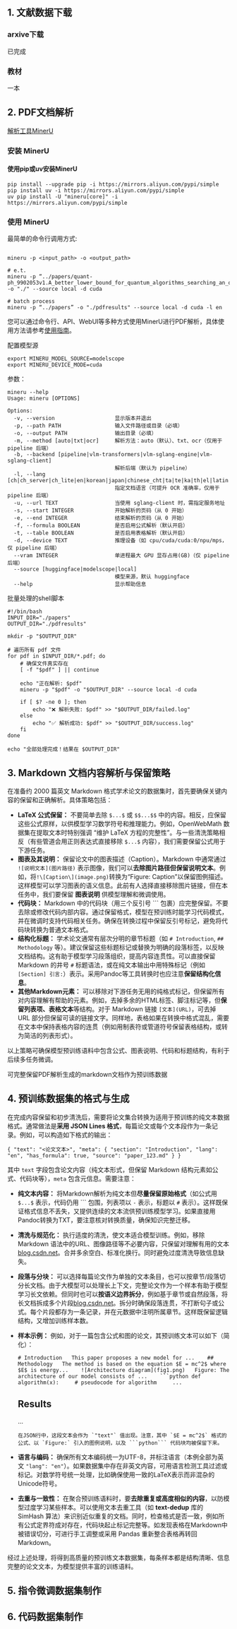 ## 1. 文献数据下载

###  arxive下载
已完成
### 教材
一本

## 2. PDF文档解析

[解析工具MinerU](https://github.com/opendatalab/MinerU/blob/master/README_zh-CN.md)
### 安装 MinerU

#### 使用pip或uv安装MinerU

```shell
pip install --upgrade pip -i https://mirrors.aliyun.com/pypi/simple
pip install uv -i https://mirrors.aliyun.com/pypi/simple
uv pip install -U "mineru[core]" -i https://mirrors.aliyun.com/pypi/simple 
```

### 使用 MinerU
最简单的命令行调用方式:
``` shell

mineru -p <input_path> -o <output_path>

# e.t.
mineru -p “../papers/quant-ph_9902053v1.A_better_lower_bound_for_quantum_algorithms_searching_an_ordered_list.pdf” -o "./" --source local -d cuda

# batch process
mineru -p “../papers” -o "./pdfresults" --source local -d cuda -l en
```

您可以通过命令行、API、WebUI等多种方式使用MinerU进行PDF解析，具体使用方法请参考[使用指南](https://opendatalab.github.io/MinerU/zh/usage/)。

配置模型源
```
export MINERU_MODEL_SOURCE=modelscope
export MINERU_DEVICE_MODE=cuda
```

参数：
``` shell
mineru --help
Usage: mineru [OPTIONS]

Options:
  -v, --version                   显示版本并退出
  -p, --path PATH                 输入文件路径或目录（必填）
  -o, --output PATH               输出目录（必填）
  -m, --method [auto|txt|ocr]     解析方法：auto（默认）、txt、ocr（仅用于 pipeline 后端）
  -b, --backend [pipeline|vlm-transformers|vlm-sglang-engine|vlm-sglang-client]
                                  解析后端（默认为 pipeline）
  -l, --lang [ch|ch_server|ch_lite|en|korean|japan|chinese_cht|ta|te|ka|th|el|latin|arabic|east_slavic|cyrillic|devanagari]
                                  指定文档语言（可提升 OCR 准确率，仅用于 pipeline 后端）
  -u, --url TEXT                  当使用 sglang-client 时，需指定服务地址
  -s, --start INTEGER             开始解析的页码（从 0 开始）
  -e, --end INTEGER               结束解析的页码（从 0 开始）
  -f, --formula BOOLEAN           是否启用公式解析（默认开启）
  -t, --table BOOLEAN             是否启用表格解析（默认开启）
  -d, --device TEXT               推理设备（如 cpu/cuda/cuda:0/npu/mps，仅 pipeline 后端）
  --vram INTEGER                  单进程最大 GPU 显存占用(GB)（仅 pipeline 后端）
  --source [huggingface|modelscope|local]
                                  模型来源，默认 huggingface
  --help                          显示帮助信息
```

批量处理的shell脚本

``` Shell
#!/bin/bash
INPUT_DIR="./papers"
OUTPUT_DIR="./pdfresults"

mkdir -p "$OUTPUT_DIR"

# 遍历所有 pdf 文件
for pdf in $INPUT_DIR/*.pdf; do
    # 确保文件真实存在
    [ -f "$pdf" ] || continue

    echo "正在解析: $pdf"
    mineru -p "$pdf" -o "$OUTPUT_DIR" --source local -d cuda

    if [ $? -ne 0 ]; then
        echo "❌ 解析失败: $pdf" >> "$OUTPUT_DIR/failed.log"
    else
        echo "✅ 解析成功: $pdf" >> "$OUTPUT_DIR/success.log"
    fi
done

echo "全部处理完成！结果在 $OUTPUT_DIR"

```


## 3. Markdown 文档内容解析与保留策略

在准备约 2000 篇英文 Markdown 格式学术论文的数据集时，首先要确保关键内容的保留和正确解析。具体策略包括：

- **LaTeX 公式保留：** 不要简单去除 `$...$` 或 `$$...$$` 中的内容。相反，应保留这些公式原样，以供模型学习数学符号和推理能力。例如，OpenWebMath 数据集在提取文本时特别强调 “维护 LaTeX 方程的完整性”。与一些清洗策略相反（有些管道会用正则表达式直接移除 `$...$` 内容），我们需要保留公式用于下游任务。
- **图表及其说明：** 保留论文中的图表描述（Caption）。Markdown 中通常通过 `![说明文本](图片路径)` 表示图像，我们可以**去除图片路径但保留说明文本**。例如，将`!\[Caption\](image.png)`转换为“Figure: Caption”以保留图例描述。这样模型可以学习图表的语义信息。此前有人选择直接移除图片链接，但在本任务中，我们要保留 **图表说明** 供模型理解和微调使用。
- **代码块：** Markdown 中的代码块（用三个反引号 \`\`\` 包裹）应完整保留。不要去除或修改代码内部内容。通过保留格式，模型在预训练时能学习代码模式，并在微调时支持代码相关任务。确保在转换过程中保留反引号标记，避免将代码块转换为普通文本格式。
- **结构化标题：** 学术论文通常有层次分明的章节标题（如 `# Introduction`, `## Methodology` 等）。建议保留这些标题标记或替换为明确的段落标签，以反映文档结构。这有助于模型学习段落组织，提高内容连贯性。可以直接保留 Markdown 的井号 `#` 标题语法，或在纯文本输出中用特殊标记（例如 `[Section] 引言:`）表示。采用Pandoc等工具转换时也应注意**保留结构化信息**。
- **其他Markdown元素：** 可以移除对下游任务无用的纯格式标记，但保留所有对内容理解有帮助的元素。例如，去掉多余的HTML标签、脚注标记等，但**保留列表项、表格文本**等结构。对于 Markdown 链接 `[文本](URL)`，可去掉 URL 部分但保留可读的链接文字。同样地，表格如果在转换中格式混乱，需要在文本中保持表格内容的连贯（例如用制表符或管道符号保留表格结构，或转为简洁的列表形式）。

以上策略可确保模型预训练语料中包含公式、图表说明、代码和标题结构，有利于后续多任务微调。

可完整保留PDF解析生成的markdown文档作为预训练数据

## 4. 预训练数据集的格式与生成

在完成内容保留和初步清洗后，需要将论文集合转换为适用于预训练的纯文本数据格式。通常做法是**采用 JSON Lines 格式**，每篇论文或每个文本段作为一条记录。例如，可以构造如下格式的输出：

`{ "text": "<论文文本>", "meta": { "section": "Introduction", "lang": "en", "has_formula": true, "source": "paper_123.md" } }`

其中 `text` 字段包含论文内容（纯文本形式，但保留 Markdown 结构元素如公式、代码块等），`meta` 包含元信息。需要注意：

- **纯文本内容：** 将Markdown解析为纯文本但**尽量保留原始格式**（如公式用 `$...$` 表示，代码仍用 ``` 包围，列表项以 `-` 表示，标题以 `#` 表示）。这样既保证格式信息不丢失，又提供连续的文本流供预训练模型学习。如果直接用Pandoc转换为TXT，要注意核对转换质量，确保知识完整迁移。
    
- **清洗与规范化：** 执行适度的清洗，使文本适合模型训练。例如，移除 Markdown 语法中的URL、图像路径等不必要内容，只保留对理解有用的文本[blog.csdn.net](https://blog.csdn.net/qq_55773484/article/details/142824648#:~:text=,%E5%90%88%E5%B9%B6%E5%A4%9A%E4%BD%99%E7%A9%BA%E7%99%BD%E4%B8%BA%E4%B8%80%E4%B8%AA%E7%A9%BA%E6%A0%BC)。合并多余空白、标准化换行。同时避免过度清洗导致信息缺失。
    
- **段落与分块：** 可以选择每篇论文作为单独的文本条目，也可以按章节/段落切分长文档。由于大模型可以处理长上下文，完整论文作为一个样本有助于模型学习长文依赖。但同时也可以**按语义边界拆分**，例如基于章节或自然段落，将长文档拆成多个片段[blog.csdn.net](https://blog.csdn.net/qq_55773484/article/details/142824648#:~:text=%E6%95%B0%E6%8D%AE%E5%A4%84%E7%90%86%E9%98%B6%E6%AE%B5%20%E6%B5%81%E7%A8%8B%E7%9B%AE%E5%89%8D%E7%A1%AE%E5%AE%9A%E5%A4%A7%E8%87%B4%E6%98%AF%3A%20%E5%85%88%E6%96%87%E6%9C%AC%E6%8F%90%E5%8F%96%EF%BC%8C%20%E7%84%B6%E5%90%8E%E5%AF%B9%E5%86%85%E5%AE%B9%E8%BF%9B%E8%A1%8C%E7%BB%93%E6%9E%84%E5%8C%96%E5%88%87%E5%88%86%EF%BC%8C%E5%AF%B9%E6%96%87%E6%9C%AC%E4%B8%AD%E7%9A%84%E5%86%85%E5%AE%B9%E8%BF%9B%E8%A1%8C%E5%88%86%E5%9D%97%EF%BC%8C%E8%BF%99%E4%B8%80%E6%AE%B5%E6%8C%89%E7%85%A7%E8%87%AA%E7%84%B6%E8%AF%AD%E4%B9%89%E7%9A%84%E8%BE%B9%E7%95%8C%E8%BF%9B%E8%A1%8C%E3%80%82%E7%84%B6%E5%90%8E%E5%AF%B9%E6%96%87%E6%9C%AC%E5%86%85%E5%AE%B9%E8%BF%9B%E8%A1%8C%E9%87%8D%20%E5%8F%A0%E8%AE%BE%E7%BD%AE%EF%BC%8C%E6%8F%90%E5%8D%87%E8%AF%AD%E4%B9%89%E7%9A%84%E8%BF%9E%E8%B4%AF%E6%80%A7%EF%BC%8C%E2%80%9C%E5%86%8D%E5%B0%B1%E6%98%AF%E8%BF%9B%E8%A1%8C%E6%95%B0%E6%8D%AE%E6%B8%85%E6%B4%97%EF%BC%8C%E5%8E%BB%E9%99%A4%E5%A4%9A%E4%BD%99%E5%86%85%E5%AE%B9%E5%92%8C%E6%97%A0%E6%95%88%E4%BF%A1%E6%81%AF%EF%BC%8C%E6%9C%80%E5%90%8E%E8%BE%93%E5%87%BA%E4%B8%8D%E5%90%8C,%E3%80%82%E7%84%B6%E5%90%8E%E5%AF%B9%E4%BA%8E%E8%A1%A8%E6%A0%BC%E7%B1%BB%E7%9A%84%E4%B8%9C%E8%A5%BF%EF%BC%8C%E6%AF%94%E5%A6%82pdf%E4%B8%AD%E6%9C%AC%E8%BA%AB%E5%B0%B1%E5%AD%98%E5%9C%A8%E7%9A%84%E5%9B%BE%E8%A1%A8%EF%BC%8C%E5%9C%A8%20%E8%BD%AC%E6%8D%A2%E6%88%90%20markdown%20%E7%AD%89%E5%BD%A2%E5%BC%8F%E7%9A%84%E6%97%B6%E5%80%99%E4%BC%9A%E6%9C%89%E4%B8%80%E7%82%B9%E9%97%AE%E9%A2%98%EF%BC%8C%E5%B0%B1%E6%98%AF%E6%9C%89%E4%BA%9B%E4%BC%9A%E4%B8%80%E4%B8%AA%E8%A1%A8%E6%A0%BC%E8%A2%AB%E5%88%87%E5%89%B2%E6%88%90%E4%B8%A4%E4%B8%AA%E8%BF%99%E7%A7%8D%EF%BC%8C%E8%BF%98%E6%9C%89%E5%B0%B1%E6%98%AF%E8%BE%B9%E7%95%8C%E4%B8%8D%E5%A4%9F%E6%B8%85%E6%99%B0%EF%BC%8C%E8%BF%99%E4%BA%9B%E5%8F%AF%E8%83%BD%E9%9C%80%E8%A6%81%E4%BA%BA%E5%B7%A5%E6%A0%87%E6%B3%A8%E7%9A%84%E5%8A%9E%E6%B3%95%E6%9D%A5%E6%8F%90%E9%AB%98%E7%B2%BE%E7%A1%AE%E5%BA%A6%20%E6%9C%80%E6%96%B0%E5%8F%91%E5%B8%83)。拆分时确保段落连贯，不打断句子或公式。每个片段都存为一条记录，并在元数据中注明所属章节。这样既保留逻辑结构，又增加训练样本数。
    
- **样本示例：** 例如，对于一篇包含公式和图的论文，其预训练文本可以如下（简化）：
    
    `# Introduction   This paper proposes a new model for ...    ## Methodology   The method is based on the equation $E = mc^2$ where $E$ is energy...    ![Architecture diagram](fig1.png)   Figure: The architecture of our model consists of ...    ```python def algorithm(x):     # pseudocode for algorithm     ...`
    
    ## Results
    
    ...
    
    ``在JSON行中，这段文本会作为 `"text"` 值出现。注意，其中 `$E = mc^2$` 格式的公式、以 `Figure:` 引入的图例说明，以及 ```python``` 代码块均被保留下来。``
    
- **语言与编码：** 确保所有文本编码统一为UTF-8，并标注语言（本例全部为英文 `"lang": "en"`）。如果数据集中存在非英文内容，可用语言检测工具过滤或标记。对数学符号统一处理，比如确保使用一致的LaTeX表示而非混杂的Unicode符号。
    
- **去重与一致性：** 在聚合预训练语料时，要**去除重复或高度相似的内容**，以防模型过度学习某些样本。可以使用文本去重工具（如 **text-dedup** 库的 SimHash 算法）来识别近似重复的文档。同时，检查格式是否一致，例如所有公式定界符成对存在，代码块起止标记完整等。如发现表格在Markdown中被错误切分，可进行手工调整或采用 Pandas 重新整合表格再转回Markdown。
    

经过上述处理，将得到高质量的预训练文本数据集，每条样本都是结构清晰、信息完整的论文文本，为模型提供丰富的训练语料。







## 5.  指令微调数据集制作














## 6.  代码数据集制作









